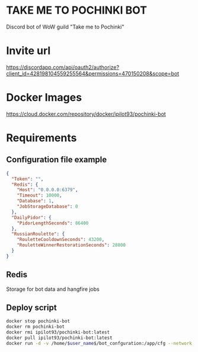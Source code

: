 # TAKE ME TO POCHINKI BOT #
Discord bot of WoW guild "Take me to Pochinki"

# Invite url
https://discordapp.com/api/oauth2/authorize?client_id=428198104559255564&permissions=470150208&scope=bot

# Docker Images
https://cloud.docker.com/repository/docker/ipilot93/pochinki-bot

# Requirements
## Configuration file example
```json
{
  "Token": "",
  "Redis": {
    "Host": "0.0.0.0:6379",
    "Timeout": 10000,
    "Database": 1,
    "JobStorageDatabase": 0
  },
  "DailyPidor": {
    "PidorLengthSeconds": 86400
  },
  "RussianRoulette": {
    "RouletteCooldownSeconds": 43200,
    "RouletteWinnerRestorationSeconds": 28800
  }
}
```
## Redis 
Storage for bot data and hangfire jobs

## Deploy script
```sh
docker stop pochinki-bot
docker rm pochinki-bot
docker rmi ipilot93/pochinki-bot:latest
docker pull ipilot93/pochinki-bot:latest
docker run -d -v /home/$user_name$/bot_confguration:/app/cfg --network bridge --name pochinki-bot ipilot93/pochinki-bot:latest --c cfg/config.json
```

